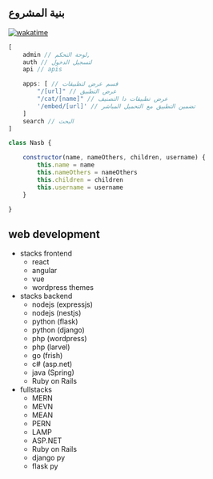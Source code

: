 ##  بنية المشروع

[![wakatime](https://wakatime.com/badge/user/072c627c-9cc6-44e6-97fd-a995babcd472/project/2b3db4e4-dcdc-4d93-8d21-039a5108f7c7.svg)](https://wakatime.com/badge/user/072c627c-9cc6-44e6-97fd-a995babcd472/project/2b3db4e4-dcdc-4d93-8d21-039a5108f7c7)

```js
[
    admin // لوحة التحكم,
    auth // لتسجيل الدخول 
    api // apis 

    apps: [ // قسم عرض لتطبيقات 
        "/[url]" // عرض التطبيق
        "/cat/[name]" // عرض تطبيقات دا التصنيف
        '/embed/[url]' // تضمين التطبيق مع التحميل المباشر
    ]
    search // البحث 
]
```

```js 
class Nasb {

    constructor(name, nameOthers, children, username) {
        this.name = name
        this.nameOthers = nameOthers
        this.children = children
        this.username = username
    }

}
```
## web development
- stacks frontend
    - react
    - angular
    - vue
    - wordpress themes
- stacks backend
    - nodejs (expressjs)
    - nodejs (nestjs)
    - python  (flask)
    - python (django)
    - php (wordpress)
    - php (larvel)
    - go (frish)
    - c# (asp.net)
    - java (Spring)
    - Ruby on Rails
- fullstacks
    - MERN
    - MEVN
    - MEAN
    - PERN
    - LAMP
    - ASP.NET
    - Ruby on Rails
    - django py
    - flask py

